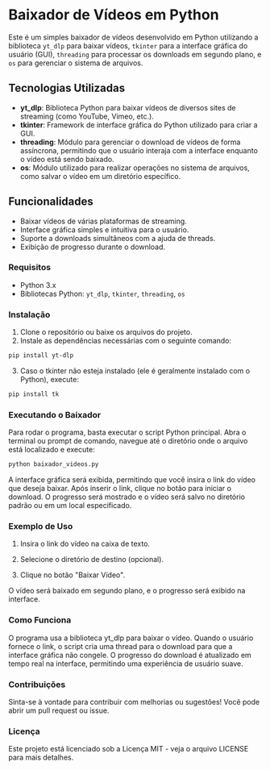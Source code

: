 # Baixador de Vídeos em Python

Este é um simples baixador de vídeos desenvolvido em Python utilizando a biblioteca `yt_dlp` para baixar vídeos, `tkinter` para a interface gráfica do usuário (GUI), `threading` para processar os downloads em segundo plano, e `os` para gerenciar o sistema de arquivos.

## Tecnologias Utilizadas

- **yt_dlp**: Biblioteca Python para baixar vídeos de diversos sites de streaming (como YouTube, Vimeo, etc.).
- **tkinter**: Framework de interface gráfica do Python utilizado para criar a GUI.
- **threading**: Módulo para gerenciar o download de vídeos de forma assíncrona, permitindo que o usuário interaja com a interface enquanto o vídeo está sendo baixado.
- **os**: Módulo utilizado para realizar operações no sistema de arquivos, como salvar o vídeo em um diretório específico.

## Funcionalidades

- Baixar vídeos de várias plataformas de streaming.
- Interface gráfica simples e intuitiva para o usuário.
- Suporte a downloads simultâneos com a ajuda de threads.
- Exibição de progresso durante o download.

### Requisitos

- Python 3.x
- Bibliotecas Python: `yt_dlp`, `tkinter`, `threading`, `os`

### Instalação

1. Clone o repositório ou baixe os arquivos do projeto.
2. Instale as dependências necessárias com o seguinte comando:

```bash
pip install yt-dlp
```
3. Caso o tkinter não esteja instalado (ele é geralmente instalado com o Python), execute:

```bash
pip install tk
```
### Executando o Baixador

Para rodar o programa, basta executar o script Python principal. Abra o terminal ou prompt de comando, navegue até o diretório onde o arquivo está localizado e execute:

```bash
python baixador_videos.py
```

A interface gráfica será exibida, permitindo que você insira o link do vídeo que deseja baixar. Após inserir o link, clique no botão para iniciar o download. O progresso será mostrado e o vídeo será salvo no diretório padrão ou em um local especificado.
<br/>

### Exemplo de Uso
1. Insira o link do vídeo na caixa de texto.

2. Selecione o diretório de destino (opcional).

3. Clique no botão "Baixar Vídeo".

O vídeo será baixado em segundo plano, e o progresso será exibido na interface.
<br/>

### Como Funciona
O programa usa a biblioteca yt_dlp para baixar o vídeo. Quando o usuário fornece o link, o script cria uma thread para o download para que a interface gráfica não congele. O progresso do download é atualizado em tempo real na interface, permitindo uma experiência de usuário suave.
<br/>

### Contribuições
Sinta-se à vontade para contribuir com melhorias ou sugestões! Você pode abrir um pull request ou issue.
<br/>

### Licença
Este projeto está licenciado sob a Licença MIT - veja o arquivo LICENSE para mais detalhes.